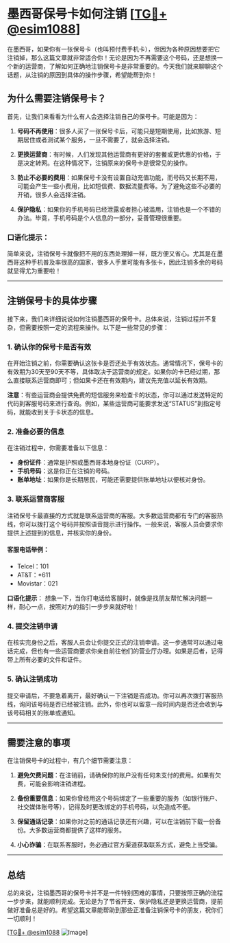 # 墨西哥保号卡如何注销 [[TG💪+ @esim1088](https://t.me/s/esim1088)]

在墨西哥，如果你有一张保号卡（也叫预付费手机卡），但因为各种原因想要把它注销掉，那么这篇文章就非常适合你！无论是因为不再需要这个号码，还是想换一个新的运营商，了解如何正确地注销保号卡是非常重要的。今天我们就来聊聊这个话题，从注销的原因到具体的操作步骤，希望能帮到你！

## 为什么需要注销保号卡？

首先，让我们来看看为什么有人会选择注销自己的保号卡。可能是因为：

1. **号码不再使用**：很多人买了一张保号卡后，可能只是短期使用，比如旅游、短期居住或者测试某个服务，一旦不需要了，就会选择注销。
   
2. **更换运营商**：有时候，人们发现其他运营商有更好的套餐或更优惠的价格，于是决定转网。在这种情况下，注销原来的保号卡是很常见的操作。

3. **防止不必要的费用**：如果保号卡没有设置自动充值功能，而号码又长期不用，可能会产生一些小费用，比如短信费、数据流量费等。为了避免这些不必要的开销，很多人会选择注销。

4. **保护隐私**：如果你的手机号码已经泄露或者担心被滥用，注销也是一个不错的办法。毕竟，手机号码是个人信息的一部分，妥善管理很重要。

### 口语化提示：
简单来说，注销保号卡就像把不用的东西处理掉一样，既方便又省心。尤其是在墨西哥这种手机普及率很高的国家，很多人手里可能有多张卡，因此注销多余的号码就显得尤为重要啦！

---

## 注销保号卡的具体步骤

接下来，我们来详细说说如何注销墨西哥的保号卡。总体来说，注销过程并不复杂，但需要按照一定的流程来操作。以下是一些常见的步骤：

### 1. 确认你的保号卡是否有效

在开始注销之前，你需要确认这张卡是否还处于有效状态。通常情况下，保号卡的有效期为30天至90天不等，具体取决于运营商的规定。如果你的卡已经过期，那么直接联系运营商即可；但如果卡还在有效期内，建议先充值以延长有效期。

**注意**：有些运营商会提供免费的短信服务来检查卡的状态，你可以通过发送特定的代码到客服号码来进行查询。例如，某些运营商可能要求发送“STATUS”到指定号码，就能收到关于卡状态的信息。

### 2. 准备必要的信息

在注销过程中，你需要准备以下信息：

- **身份证件**：通常是护照或墨西哥本地身份证（CURP）。
- **手机号码**：这是你正在注销的号码。
- **账单地址**：如果你是长期居民，可能还需要提供账单地址以便核对身份。

### 3. 联系运营商客服

注销保号卡最直接的方式就是联系运营商的客服。大多数运营商都有专门的客服热线，你可以拨打这个号码并按照语音提示进行操作。一般来说，客服人员会要求你提供上述提到的信息，并核实你的身份。

#### 客服电话举例：
- Telcel：101
- AT&T：*611
- Movistar：021

**口语化提示**：
想象一下，当你打电话给客服时，就像是找朋友帮忙解决问题一样，耐心一点，按照对方的指引一步步来就好啦！

### 4. 提交注销申请

在核实完身份之后，客服人员会让你提交正式的注销申请。这一步通常可以通过电话完成，但也有一些运营商要求你亲自前往他们的营业厅办理。如果是后者，记得带上所有必要的文件和证件。

### 5. 确认注销成功

提交申请后，不要急着离开，最好确认一下注销是否成功。你可以再次拨打客服热线，询问该号码是否已经被注销。此外，你也可以留意一段时间内是否还会收到与该号码相关的账单或通知。

---

## 需要注意的事项

在注销保号卡的过程中，有几个细节需要注意：

1. **避免欠费问题**：在注销前，请确保你的账户没有任何未支付的费用。如果有欠费，可能会影响注销进程。

2. **备份重要信息**：如果你曾经用这个号码绑定了一些重要的服务（如银行账户、社交媒体账号等），记得及时更改绑定的手机号码，以免造成不便。

3. **保留通话记录**：如果你对之前的通话记录还有兴趣，可以在注销前下载一份备份。大多数运营商都提供了这样的服务。

4. **小心诈骗**：在联系客服时，务必通过官方渠道获取联系方式，避免上当受骗。

---

## 总结

总的来说，注销墨西哥的保号卡并不是一件特别困难的事情，只要按照正确的流程一步步来，就能顺利完成。无论是为了节省开支、保护隐私还是更换运营商，提前做好准备总是好的。希望这篇文章能帮助到那些正准备注销保号卡的朋友，祝你们一切顺利！

[[TG💪+ @esim1088](https://t.me/s/esim1088) ![Image](https://i.postimg.cc/4NQfJmqS/Snipaste-2025-05-13-00-14-12.png)]